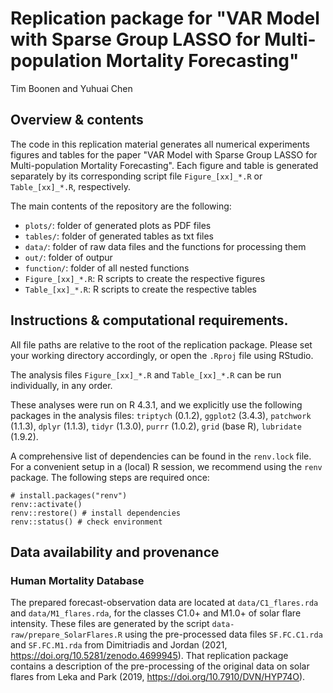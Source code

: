 # Replication package for "VAR Model with Sparse Group LASSO for Multi-population Mortality Forecasting"

Tim Boonen and Yuhuai Chen

## Overview & contents

The code in this replication material generates all numerical experiments figures and tables for
the paper "VAR Model with Sparse Group LASSO for Multi-population Mortality Forecasting".
Each figure and table is generated separately by its corresponding script file
`Figure_[xx]_*.R` or `Table_[xx]_*.R`, respectively.

The main contents of the repository are the following:

- `plots/`: folder of generated plots as PDF files
- `tables/`: folder of generated tables as txt files
- `data/`: folder of raw data files and the functions for processing them
- `out/`: folder of outpur
- `function/`: folder of all nested functions
- `Figure_[xx]_*.R`: R scripts to create the respective figures
- `Table_[xx]_*.R`: R scripts to create the respective tables


## Instructions & computational requirements.

All file paths are relative to the root of the replication package. Please set your working directory accordingly, or open the `.Rproj` file using RStudio.

The analysis files `Figure_[xx]_*.R` and `Table_[xx]_*.R` can be run individually, in any order.

These analyses were run on R 4.3.1, and we explicitly use the following packages in the analysis files: `triptych` (0.1.2), `ggplot2` (3.4.3), `patchwork` (1.1.3), `dplyr` (1.1.3), `tidyr` (1.3.0), `purrr` (1.0.2), `grid` (base R), `lubridate` (1.9.2).

A comprehensive list of dependencies can be found in the `renv.lock` file. For a convenient setup in a (local) R session, we recommend using the `renv` package. The following steps are required once:
```
# install.packages("renv")
renv::activate()
renv::restore() # install dependencies
renv::status() # check environment
```

## Data availability and provenance

### Human Mortality Database
The prepared forecast-observation data are located at `data/C1_flares.rda` and `data/M1_flares.rda`, for the classes C1.0+ and M1.0+ of solar flare intensity. These files are generated by the script `data-raw/prepare_SolarFlares.R` using the pre-processed data files `SF.FC.C1.rda` and `SF.FC.M1.rda` from Dimitriadis and Jordan (2021, https://doi.org/10.5281/zenodo.4699945). That replication package contains a description of the pre-processing of the original data on solar flares from Leka and Park (2019, https://doi.org/10.7910/DVN/HYP74O).

